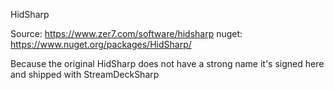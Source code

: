 HidSharp

Source: https://www.zer7.com/software/hidsharp
nuget: https://www.nuget.org/packages/HidSharp/

Because the original HidSharp does not have a strong name
it's signed here and shipped with StreamDeckSharp
